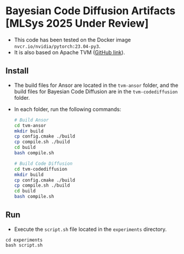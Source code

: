 # Bayesian Code Diffusion Artifacts [MLSys 2025 Under Review]

- This code has been tested on the Docker image `nvcr.io/nvidia/pytorch:23.04-py3`.
- It is also based on Apache TVM ([GitHub link](https://github.com/apache/tvm)).

## Install

- The build files for Ansor are located in the `tvm-ansor` folder, and the build files for Bayesian Code Diffusion are in the `tvm-codediffusion` folder.
- In each folder, run the following commands:

    ```bash
    # Build Ansor
    cd tvm-ansor
    mkdir build
    cp config.cmake ./build
    cp compile.sh ./build
    cd build
    bash compile.sh

    # Build Code Diffusion
    cd tvm-codediffusion
    mkdir build
    cp config.cmake ./build
    cp compile.sh ./build
    cd build
    bash compile.sh
    ```

## Run

- Execute the `script.sh` file located in the `experiments` directory.

```
cd experiments
bash script.sh
```